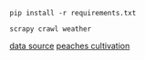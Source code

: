 ```
pip install -r requirements.txt
```

```
scrapy crawl weather
```

[data source](http://allcrimea.net/weather/arhiv/2013-1-1/)
[peaches cultivation](https://en.wikipedia.org/wiki/Peach#Cultivation)